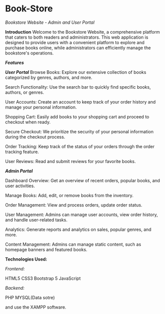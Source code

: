 # Book-Store 

_Bookstore Website - Admin and User Portal_

**Introduction**
Welcome to the Bookstore Website, a comprehensive platform that caters to both readers and administrators. This web application is designed to provide users with a convenient platform to explore and purchase books online, while administrators can efficiently manage the bookstore's operations.

_**Features**_

**_User Portal_**
Browse Books: Explore our extensive collection of books categorized by genres, authors, and more.

Search Functionality: Use the search bar to quickly find specific books, authors, or genres.

User Accounts: Create an account to keep track of your order history and manage your personal information.

Shopping Cart: Easily add books to your shopping cart and proceed to checkout when ready.

Secure Checkout: We prioritize the security of your personal information during the checkout process.

Order Tracking: Keep track of the status of your orders through the order tracking feature.

User Reviews: Read and submit reviews for your favorite books.

**_Admin Portal_**

Dashboard Overview: Get an overview of recent orders, popular books, and user activities.

Manage Books: Add, edit, or remove books from the inventory.

Order Management: View and process orders, update order status.

User Management: Admins can manage user accounts, view order history, and handle user-related tasks.

Analytics: Generate reports and analytics on sales, popular genres, and more.

Content Management: Admins can manage static content, such as homepage banners and featured books.


**Technologies Used:**

_Frontend:_

HTML5
CSS3
Bootstrap 5
JavaScript 

_Backend:_

PHP 
MYSQL(Data sotre)

and use the XAMPP software.
